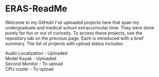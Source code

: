 # ERAS-ReadMe

Welcome to my GitHub! I've uploaded projects here that span my undergraduate and medical school extracurricular time. They were done purely for fun or out of curiosity. To access these projects, use the repository tab on the previous page. Each is introduced with a brief summary. The list of projects with upload status includes:
  
Audio Localization - Uploaded  
Model Kayak - Uploaded  
Second Monitor - To upload  
CPU cooler - To upload  

